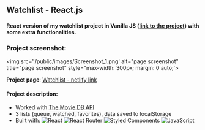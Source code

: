 ## Watchlist - React.js

#### React version of my watchlist project in Vanilla JS ([link to the project](https://github.com/agnkos/watchlist)) with some extra functionalities.

### Project screenshot: 
<img src='./public/images/Screenshot_1.png' alt="page screenshot" title="page screenshot" style="max-width: 300px; margin: 0 auto;'> 

**Project page**:
[Watchlist - netlify link](https://watchlist-reactjs.netlify.app/)

#### Project description:
- Worked with [The Movie DB API](https://www.themoviedb.org/)
- 3 lists (queue, watched, favorites), data saved to localStorage
- Built with:
 ![React](https://img.shields.io/badge/react-%2320232a.svg?style=for-the-badge&logo=react&logoColor=%2361DAFB) ![React Router](https://img.shields.io/badge/React_Router-CA4245?style=for-the-badge&logo=react-router&logoColor=white) ![Styled Components](https://img.shields.io/badge/styled--components-DB7093?style=for-the-badge&logo=styled-components&logoColor=white) ![JavaScript](https://img.shields.io/badge/javascript-%23323330.svg?style=for-the-badge&logo=javascript&logoColor=%23F7DF1E)

